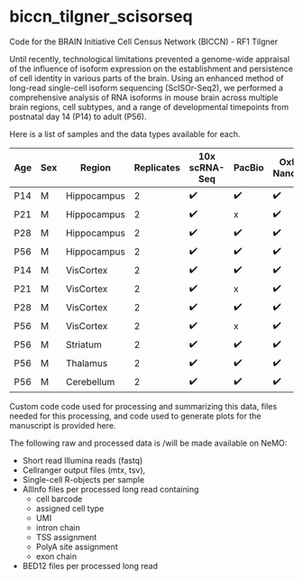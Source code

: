 # biccn_tilgner_scisorseq
Code for the BRAIN Initiative Cell Census Network (BICCN) - RF1 Tilgner

Until recently, technological limitations prevented a genome-wide appraisal of the influence of isoform expression
on the establishment and persistence of cell identity in various parts of the brain. Using an enhanced method of
long-read single-cell isoform sequencing (ScISOr-Seq2), we performed a comprehensive analysis of RNA isoforms in
mouse brain across multiple brain regions, cell subtypes, and a range of developmental timepoints from postnatal
day 14 (P14) to adult (P56).


Here is a list of samples and the data types available for each.

| Age | Sex | Region | Replicates | 10x scRNA-Seq | PacBio | Oxford Nanopore |
| --- | --- | ------ | ---------- | ---------- | ------- | -------- |
| P14 | M | Hippocampus | 2 | :heavy_check_mark: | :heavy_check_mark: | :heavy_check_mark: |
| P21 | M | Hippocampus | 2 | :heavy_check_mark: | x | :heavy_check_mark: |
| P28 | M | Hippocampus | 2 | :heavy_check_mark: | :heavy_check_mark: | :heavy_check_mark: |
| P56 | M | Hippocampus | 2 | :heavy_check_mark: | :heavy_check_mark: | :heavy_check_mark: |
| P14 | M | VisCortex | 2 | :heavy_check_mark: | :heavy_check_mark: | :heavy_check_mark: |
| P21 | M | VisCortex | 2 | :heavy_check_mark: | x | :heavy_check_mark: |
| P28 | M | VisCortex | 2 | :heavy_check_mark: | :heavy_check_mark: | :heavy_check_mark: |
| P56 | M | VisCortex | 2 | :heavy_check_mark: | x | :heavy_check_mark: |
| P56 | M | Striatum | 2 | :heavy_check_mark: | :heavy_check_mark: | :heavy_check_mark: |
| P56 | M | Thalamus | 2 | :heavy_check_mark: | :heavy_check_mark: | :heavy_check_mark: |
| P56 | M | Cerebellum | 2 | :heavy_check_mark: | :heavy_check_mark: | :heavy_check_mark: |

Custom code code used for processing and summarizing this data, files needed for this processing,
and code used to generate plots for the manuscript is provided here.



The following raw and processed data is /will be made available on NeMO:
- Short read Illumina reads (fastq)
- Cellranger output files (mtx, tsv),
- Single-cell R-objects per sample
- AllInfo files per processed long read containing
  - cell barcode
  - assigned cell type
  - UMI
  - intron chain
  - TSS assignment
  - PolyA site assignment
  - exon chain
- BED12 files per processed long read
